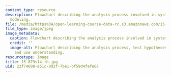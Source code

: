```yaml
---
content_type: resource
description: Flowchart describing the analysis process involved in system dynamics
  modeling.
file: /media/https%3A/open-learning-course-data-rc.s3.amazonaws.com/15-879-research-seminar-in-system-dynamics-spring-2014/22f74608e51c0d2f7be1bf59d4fafe07_15-879s14-th.jpg
file_type: image/jpeg
image_metadata:
  caption: Flowchart describing the analysis process involved in system dynamics modeling.
  credit: ''
  image-alt: Flowchart describing the analysis process, test hypotheses, and test
    and use understanding.
resourcetype: Image
title: 15-879s14-th.jpg
uid: 22f74608-e51c-0d2f-7be1-bf59d4fafe07
---
```

